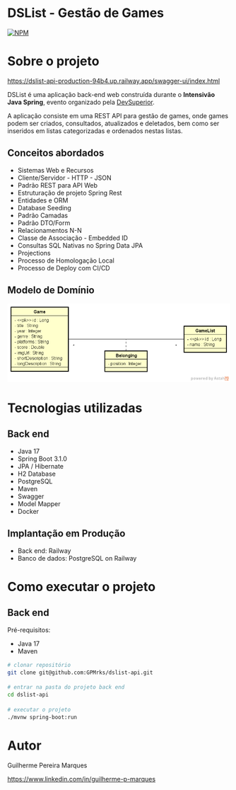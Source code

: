 # DSList - Gestão de Games
[![NPM](https://img.shields.io/npm/l/react)](https://github.com/devsuperior/sds1-wmazoni/blob/master/LICENSE) 

# Sobre o projeto

https://dslist-api-production-94b4.up.railway.app/swagger-ui/index.html

DSList é uma aplicação back-end web construída durante o **Intensivão Java Spring**, evento organizado pela [DevSuperior](https://devsuperior.com "Site da DevSuperior").

A aplicação consiste em uma REST API para gestão de games, onde games podem ser criados, consultados, atualizados e deletados, bem como ser inseridos em listas categorizadas e ordenados nestas listas.

## Conceitos abordados

- Sistemas Web e Recursos
- Cliente/Servidor - HTTP - JSON
- Padrão REST para API Web
- Estruturação de projeto Spring Rest
- Entidades e ORM
- Database Seeding
- Padrão Camadas
- Padrão DTO/Form
- Relacionamentos N-N
- Classe de Associação - Embedded ID
- Consultas SQL Nativas no Spring Data JPA
- Projections
- Processo de Homologação Local
- Processo de Deploy com CI/CD

## Modelo de Domínio

![Modelo de domínio DSList](src/main/resources/static/dslist-model.png)

# Tecnologias utilizadas
## Back end
- Java 17
- Spring Boot 3.1.0
- JPA / Hibernate
- H2 Database
- PostgreSQL
- Maven
- Swagger
- Model Mapper
- Docker

## Implantação em Produção
- Back end: Railway
- Banco de dados: PostgreSQL on Railway

# Como executar o projeto

## Back end
Pré-requisitos: 
- Java 17
- Maven

```bash
# clonar repositório
git clone git@github.com:GPMrks/dslist-api.git

# entrar na pasta do projeto back end
cd dslist-api

# executar o projeto
./mvnw spring-boot:run
```

# Autor

Guilherme Pereira Marques

https://www.linkedin.com/in/guilherme-p-marques